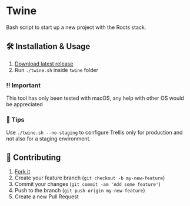 # Twine
Bash script to start up a new project with the Roots stack.

## 🛠 Installation & Usage
1. [Download latest release](https://github.com/helloensoul/twine/releases/latest)
2. Run `./twine.sh` inside `twine` folder

### ‼️ Important
This tool has only been tested with macOS, any help with other OS would be appreciated

### 📌 Tips
Use `./twine.sh --no-staging` to configure Trellis only for production and not also for a staging environment.

## 🤝 Contributing

1. [Fork it](https://github.com/helloensoul/twine/fork)
2. Create your feature branch (`git checkout -b my-new-feature`)
3. Commit your changes (`git commit -am 'Add some feature'`)
4. Push to the branch (`git push origin my-new-feature`)
5. Create a new Pull Request
